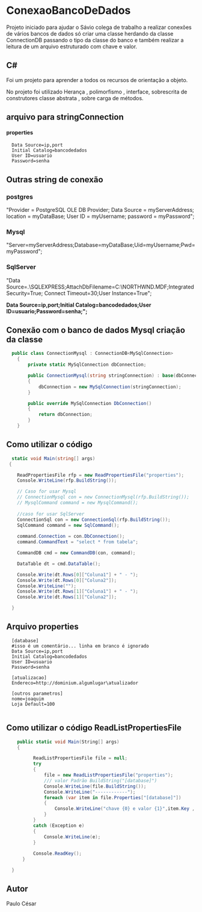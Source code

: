 # ConexaoBancoDeDados

Projeto iniciado para ajudar o Sávio colega de trabalho a realizar conexões de vários bancos de dados só criar uma classe herdando da classe ConnectionDB<T> passando o tipo da classe do banco e também realizar a leitura de um arquivo estruturado com chave e valor.

## C#
  Foi um projeto para aprender a todos os recursos de orientação a objeto.
  
  No projeto foi utilizado Herança , polimorfismo , interface, sobrescrita de construtores 
  classe abstrata , sobre carga de métodos.
  
  
## arquivo para stringConnection

  #### properties
  ``` 
    Data Source=ip,port
    Initial Catalog=bancodedados
    User ID=usuario
    Password=senha
  ```
  
  ## Outras string de conexão
  ### postgres
  "Provider = PostgreSQL OLE DB Provider; Data Source = myServerAddress; location = myDataBase; User ID = myUsername; password = myPassword";
  ### Mysql
  "Server=myServerAddress;Database=myDataBase;Uid=myUsername;Pwd=myPassword";
  ### SqlServer
  "Data Source=.\\SQLEXPRESS;AttachDbFilename=C:\\NORTHWND.MDF;Integrated Security=True; Connect Timeout=30;User Instance=True";
  
  **Data Source=ip,port;Initial Catalog=bancodedados;User ID=usuario;Password=senha;";**

## Conexão com o banco de dados Mysql criação da classe 
```c#
  public class ConnectionMysql : ConnectionDB<MySqlConnection>
    {
        private static MySqlConnection dbConnection;

        public ConnectionMysql(string stringConnection) : base(dbConnection)
        {
            dbConnection = new MySqlConnection(stringConnection);
        }

        public override MySqlConnection DbConnection()
        {
            return dbConnection;
        }
    }
```
## Como utilizar o código
  ```c#
    static void Main(string[] args)
   {

      ReadPropertiesFile rfp = new ReadPropertiesFile("properties");
      Console.WriteLine(rfp.BuildString());

      // Caso for usar Mysql 
      // ConnectionMysql con = new ConnectionMysql(rfp.BuildString());
      // MysqlCommand command = new MysqlCommand();
            
      //caso for usar SqlServer
      ConnectionSql con = new ConnectionSql(rfp.BuildString());
      SqlCommand command = new SqlCommand();
            
      command.Connection = con.DbConnection();
      command.CommandText = "select * from tabela";

      CommandDB cmd = new CommandDB(con, command);

      DataTable dt = cmd.DataTable();

      Console.Write(dt.Rows[0]["Coluna1"] + " - ");
      Console.Write(dt.Rows[0]["Coluna2"]);
      Console.WriteLine("");
      Console.Write(dt.Rows[1]["Coluna1"] + " - ");
      Console.Write(dt.Rows[1]["Coluna2"]);

    }
  ```
  ## Arquivo properties
  ```file
    [database]
    #isso é um comentário... linha em branco é ignorado
    Data Source=ip,port
    Initial Catalog=bancodedados
    User ID=usuario
    Password=senha
    
    [atualizacao]
    Endereco=http://dominium.algumlugar\atualizador
    
    [outros parametros]
    nome=joaquim
    Loja Default=100
    
  ```
  
  ## Como utilizar o código ReadListPropertiesFile
  ```c#
      public static void Main(String[] args)
      {

            ReadListPropertiesFile file = null;
            try
            {
                file = new ReadListPropertiesFile("properties");
                /// valor Padrão BuildString("[database]")
                Console.WriteLine(file.BuildString());
                Console.WriteLine("------------");
                foreach (var item in file.Properties["[database]"])
                {
                    Console.WriteLine("chave {0} e valor {1}",item.Key , item.Value);
                }
            }
            catch (Exception e)
            {
                Console.WriteLine(e);
            }
            
            Console.ReadKey();
        }

    }
  ```
  
## Autor
  Paulo César